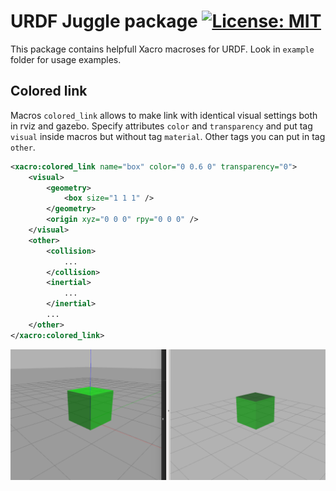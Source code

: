 # URDF Juggle package [![License: MIT](https://img.shields.io/badge/license-MIT-red.svg)](https://spdx.org/licenses/MIT.html)

This package contains helpfull Xacro macroses for URDF.
Look in `example` folder for usage examples.

## Colored link
Macros `colored_link` allows to make link with identical visual settings both in rviz and gazebo.
Specify attributes `color` and `transparency` and put tag `visual` inside macros but without tag `material`. Other tags you can put in tag `other`.
```xml
<xacro:colored_link name="box" color="0 0.6 0" transparency="0">
    <visual>
        <geometry>
            <box size="1 1 1" />
        </geometry>
        <origin xyz="0 0 0" rpy="0 0 0" />
    </visual>
    <other>
        <collision>
            ...
        </collision>
        <inertial>
            ...
        </inertial>
        ...
    </other>
</xacro:colored_link>
```
![](colored_link.png)